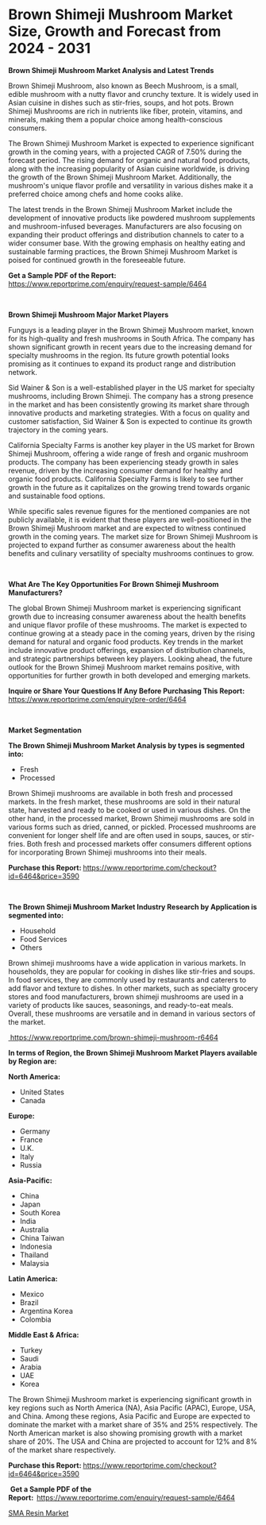 <p><h1>Brown Shimeji Mushroom Market Size, Growth and Forecast from 2024 - 2031</h1></p><p><strong>Brown Shimeji Mushroom Market Analysis and Latest Trends</strong></p>
<p><p>Brown Shimeji Mushroom, also known as Beech Mushroom, is a small, edible mushroom with a nutty flavor and crunchy texture. It is widely used in Asian cuisine in dishes such as stir-fries, soups, and hot pots. Brown Shimeji Mushrooms are rich in nutrients like fiber, protein, vitamins, and minerals, making them a popular choice among health-conscious consumers.</p><p>The Brown Shimeji Mushroom Market is expected to experience significant growth in the coming years, with a projected CAGR of 7.50% during the forecast period. The rising demand for organic and natural food products, along with the increasing popularity of Asian cuisine worldwide, is driving the growth of the Brown Shimeji Mushroom Market. Additionally, the mushroom's unique flavor profile and versatility in various dishes make it a preferred choice among chefs and home cooks alike.</p><p>The latest trends in the Brown Shimeji Mushroom Market include the development of innovative products like powdered mushroom supplements and mushroom-infused beverages. Manufacturers are also focusing on expanding their product offerings and distribution channels to cater to a wider consumer base. With the growing emphasis on healthy eating and sustainable farming practices, the Brown Shimeji Mushroom Market is poised for continued growth in the foreseeable future.</p></p>
<p><strong>Get a Sample PDF of the Report:&nbsp;</strong> <a href="https://www.reportprime.com/enquiry/request-sample/6464">https://www.reportprime.com/enquiry/request-sample/6464</a></p>
<p>&nbsp;</p>
<p><strong>Brown Shimeji Mushroom Major Market Players</strong></p>
<p><p>Funguys is a leading player in the Brown Shimeji Mushroom market, known for its high-quality and fresh mushrooms in South Africa. The company has shown significant growth in recent years due to the increasing demand for specialty mushrooms in the region. Its future growth potential looks promising as it continues to expand its product range and distribution network.</p><p>Sid Wainer & Son is a well-established player in the US market for specialty mushrooms, including Brown Shimeji. The company has a strong presence in the market and has been consistently growing its market share through innovative products and marketing strategies. With a focus on quality and customer satisfaction, Sid Wainer & Son is expected to continue its growth trajectory in the coming years.</p><p>California Specialty Farms is another key player in the US market for Brown Shimeji Mushroom, offering a wide range of fresh and organic mushroom products. The company has been experiencing steady growth in sales revenue, driven by the increasing consumer demand for healthy and organic food products. California Specialty Farms is likely to see further growth in the future as it capitalizes on the growing trend towards organic and sustainable food options.</p><p>While specific sales revenue figures for the mentioned companies are not publicly available, it is evident that these players are well-positioned in the Brown Shimeji Mushroom market and are expected to witness continued growth in the coming years. The market size for Brown Shimeji Mushroom is projected to expand further as consumer awareness about the health benefits and culinary versatility of specialty mushrooms continues to grow.</p></p>
<p>&nbsp;</p>
<p><strong>What Are The Key Opportunities For Brown Shimeji Mushroom Manufacturers?</strong></p>
<p><p>The global Brown Shimeji Mushroom market is experiencing significant growth due to increasing consumer awareness about the health benefits and unique flavor profile of these mushrooms. The market is expected to continue growing at a steady pace in the coming years, driven by the rising demand for natural and organic food products. Key trends in the market include innovative product offerings, expansion of distribution channels, and strategic partnerships between key players. Looking ahead, the future outlook for the Brown Shimeji Mushroom market remains positive, with opportunities for further growth in both developed and emerging markets.</p></p>
<p><strong>Inquire or Share Your Questions If Any Before Purchasing This Report:</strong> <a href="https://www.reportprime.com/enquiry/pre-order/6464">https://www.reportprime.com/enquiry/pre-order/6464</a></p>
<p>&nbsp;</p>
<p><strong>Market Segmentation</strong></p>
<p><strong>The Brown Shimeji Mushroom Market Analysis by types is segmented into:</strong></p>
<p><ul><li>Fresh</li><li>Processed</li></ul></p>
<p><p>Brown Shimeji mushrooms are available in both fresh and processed markets. In the fresh market, these mushrooms are sold in their natural state, harvested and ready to be cooked or used in various dishes. On the other hand, in the processed market, Brown Shimeji mushrooms are sold in various forms such as dried, canned, or pickled. Processed mushrooms are convenient for longer shelf life and are often used in soups, sauces, or stir-fries. Both fresh and processed markets offer consumers different options for incorporating Brown Shimeji mushrooms into their meals.</p></p>
<p><strong>Purchase this Report:&nbsp;</strong><a href="https://www.reportprime.com/checkout?id=6464&price=3590">https://www.reportprime.com/checkout?id=6464&price=3590</a></p>
<p>&nbsp;</p>
<p><strong>The Brown Shimeji Mushroom Market Industry Research by Application is segmented into:</strong></p>
<p><ul><li>Household</li><li>Food Services</li><li>Others</li></ul></p>
<p><p>Brown shimeji mushrooms have a wide application in various markets. In households, they are popular for cooking in dishes like stir-fries and soups. In food services, they are commonly used by restaurants and caterers to add flavor and texture to dishes. In other markets, such as specialty grocery stores and food manufacturers, brown shimeji mushrooms are used in a variety of products like sauces, seasonings, and ready-to-eat meals. Overall, these mushrooms are versatile and in demand in various sectors of the market.</p></p>
<p><a href="https://www.reportprime.com/brown-shimeji-mushroom-r6464">&nbsp;https://www.reportprime.com/brown-shimeji-mushroom-r6464</a></p>
<p><strong>In terms of Region, the Brown Shimeji Mushroom Market Players available by Region are:</strong></p>
<p>
    <p> <strong> North America: </strong>
        <ul>
            <li>United States</li>
            <li>Canada</li>
        </ul>
        </p> 
    <p> <strong> Europe: </strong>
        <ul>
            <li>Germany</li>
            <li>France</li>
            <li>U.K.</li>
            <li>Italy</li>
            <li>Russia</li>
        </ul>
        </p> 
    <p> <strong> Asia-Pacific: </strong>
        <ul>
            <li>China</li>
            <li>Japan</li>
            <li>South Korea</li>
            <li>India</li>
            <li>Australia</li>
            <li>China Taiwan</li>
            <li>Indonesia</li>
            <li>Thailand</li>
            <li>Malaysia</li>
        </ul>
        </p> 
    <p> <strong> Latin America: </strong>
        <ul>
            <li>Mexico</li>
            <li>Brazil</li>
            <li>Argentina Korea</li>
            <li>Colombia</li>
        </ul>
        </p> 
    <p> <strong> Middle East & Africa: </strong>
        <ul>
            <li>Turkey</li>
            <li>Saudi</li>
            <li>Arabia</li>
            <li>UAE</li>
            <li>Korea</li>
        </ul>
    </p>
    </p>
<p><p>The Brown Shimeji Mushroom market is experiencing significant growth in key regions such as North America (NA), Asia Pacific (APAC), Europe, USA, and China. Among these regions, Asia Pacific and Europe are expected to dominate the market with a market share of 35% and 25% respectively. The North American market is also showing promising growth with a market share of 20%. The USA and China are projected to account for 12% and 8% of the market share respectively.</p></p>
<p><strong>Purchase this Report: </strong><a href="https://www.reportprime.com/checkout?id=6464&price=3590">https://www.reportprime.com/checkout?id=6464&price=3590</a></p>
<p>&nbsp;<strong>Get a Sample PDF of the Report:&nbsp;&nbsp;</strong><a href="https://www.reportprime.com/enquiry/request-sample/6464">https://www.reportprime.com/enquiry/request-sample/6464</a></p>
<p><strong></strong></p>
<p><p><a href="https://extreme-scabiosa-c81.notion.site/SMA-Resin-Market-with-the-goal-of-estimating-the-market-size-and-future-growth-potential-of-various--5ecaca28f6924f0b808b3dd7294a6bb3">SMA Resin Market</a></p></p>